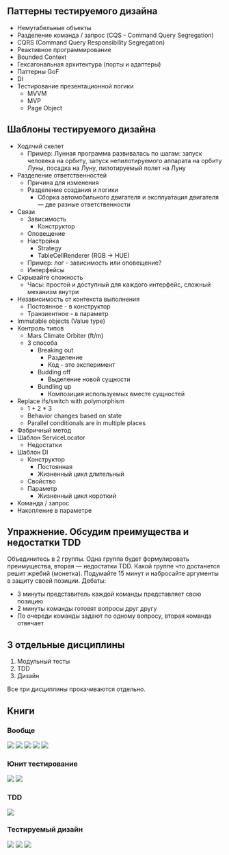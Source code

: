 ## Паттерны тестируемого дизайна
- Немутабельные объекты
- Разделение команда / запрос (CQS - Command Query Segregation)
- CQRS (Command Query Responsibility Segregation)
- Реактивное программирование
- Bounded Context
- Гексагональная архитектура (порты и адаптеры)
- Паттерны GoF
- DI
- Тестирование презентационной логики
  - MVVM
  - MVP
  - Page Object


## Шаблоны тестируемого дизайна
- Ходячий скелет
  - Пример: Лунная программа развивалась по шагам: запуск человека на орбиту, запуск непилотируемого аппарата на орбиту Луны, посадка на Луну, пилотируемый полет на Луну
- Разделение ответственностей
  - Причина для изменения
  - Разделение создания и логики
    - Сборка автомобильного двигателя и эксплуатация двигателя — две разные ответственности
- Связи
  - Зависимость
    - Конструктор
  - Оповещение
  - Настройка  
    - Strategy
    - TableCellRenderer (RGB → HUE)
  - Пример: лог - зависимость или оповещение?
  - Интерфейсы
- Скрывайте сложность
  - Часы: простой и доступный для каждого интерфейс, сложный механизм внутри
- Независимость от контекста выполнения
  - Постоянное - в конструктор
  - Транзиентное - в параметр
- Immutable objects (Value type)
- Контроль типов
  - Mars Climate Orbiter (ft/m)
  - 3 способа
    - Breaking out
      - Разделение
      - Код - это эксперимент
    - Budding off
      - Выделение новой сущности
    - Bundling up
      - Композиция используемых вместе сущностей
- Replace ifs/switch with polymorphism
  - 1 + 2 \* 3
  - Behavior changes based on state
  - Parallel conditionals are in multiple places 
- Фабричный метод
- Шаблон ServiceLocator
  - Недостатки
- Шаблон DI
  - Конструктор
    - Постоянная
    - Жизненный цикл длительный
  - Свойство
  - Параметр
    -   Жизненный цикл короткий
- Команда / запрос
- Накопление в параметре

## Упражнение. Обсудим преимущества и недостатки TDD
Объединитесь в 2 группы. Одна группа будет формулировать преимущества, вторая — недостатки TDD. Какой группе что достанется решит жребий (монетка).
Подумайте 15 минут и набросайте аргументы в защиту своей позиции.
Дебаты:
- 3 минуты представитель каждой команды представляет свою позицию
- 2 минуты команды готовят вопросы друг другу
- По очереди команды задают по одному вопросу, вторая команда отвечает

## 3 отдельные дисциплины
1. Модульный тесты
2. TDD
3. Дизайн

Все три дисциплины прокачиваются отдельно.

## Книги

### Вообще
![](https://upload.wikimedia.org/wikipedia/en/thumb/8/8f/The_pragmatic_programmer.jpg/220px-The_pragmatic_programmer.jpg)
![](https://images-na.ssl-images-amazon.com/images/I/41TINACY3hL._SX384_BO1,204,203,200_.jpg)
![](https://www.amazon.com/Clean-Code-Handbook-Software-Craftsmanship/dp/0132350882)
![](https://images-na.ssl-images-amazon.com/images/I/515iO%2B-PRUL._SX408_BO1,204,203,200_.jpg)
![](https://www.amazon.com/Code-Complete-Practical-Handbook-Construction/dp/0735619670/ref=pd_sbs_14_img_0?_encoding=UTF8&psc=1&refRID=78JWG45NV0Y7PSFAS0VK)

### Юнит тестирование
![](http://a.fsdn.com/sd/firehose/009/463/558-1.png)
![](http://xunitpatterns.com/Cover-Small.gif)

### TDD
![](http://vig-fp.prenhall.com/bigcovers/0321146530.jpg)

### Тестируемый дизайн
![](http://www.informit.com/ShowCover.aspx?isbn=0131177052)
![](http://www.informit.com/ShowCover.aspx?isbn=9780321125217&type=f)
![](http://www.informit.com/ShowCover.aspx?isbn=9780321127426&type=f)


